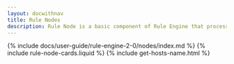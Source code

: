 ```yaml
---
layout: docwithnav
title: Rule Nodes
description: Rule Node is a basic component of Rule Engine that process single incoming message at a time and produce one or more outgoing messages.
---
```


{% include docs/user-guide/rule-engine-2-0/nodes/index.md %}
{% include rule-node-cards.liquid %}
{% include get-hosts-name.html %}

